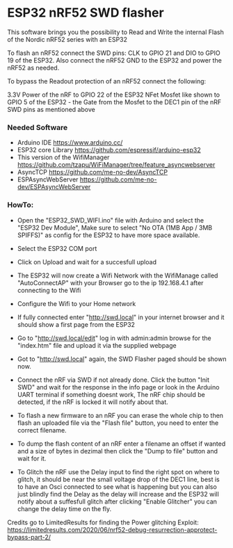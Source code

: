 # ESP32 nRF52 SWD flasher
This software brings you the possibility to Read and Write the internal Flash of the Nordic nRF52 series with an ESP32

To flash an nRF52 connect the SWD pins: CLK to GPIO 21 and DIO to GPIO 19 of the ESP32. Also connect the nRF52 GND to the ESP32 and power the nRF52 as needed.

To bypass the Readout protection of an nRF52 connect the following:

3.3V Power of the nRF to GPIO 22 of the ESP32
NFet Mosfet like shown to GPIO 5 of the ESP32 - the Gate from the Mosfet to the DEC1 pin of the nRF
SWD pins as mentioned above




### Needed Software

- Arduino IDE https://www.arduino.cc/
- ESP32 core Library https://github.com/espressif/arduino-esp32
- This version of the WifiManager https://github.com/tzapu/WiFiManager/tree/feature_asyncwebserver
- AsyncTCP https://github.com/me-no-dev/AsyncTCP
- ESPAsyncWebServer https://github.com/me-no-dev/ESPAsyncWebServer


### HowTo:

- Open the "ESP32_SWD_WIFI.ino" file with Arduino and select the "ESP32 Dev Module", Make sure to select "No OTA (1MB App / 3MB SPIFFS)" as config for the ESP32 to have more space available.
- Select the ESP32 COM port
- Click on Upload and wait for a succesfull upload
- The ESP32 will now create a Wifi Network with the WifiManage called "AutoConnectAP" with your Browser go to the ip 192.168.4.1 after connecting to the Wifi
- Configure the Wifi to your Home network
- If fully connected enter "http://swd.local" in your internet browser and it should show a first page from the ESP32
- Go to "http://swd.local/edit" log in with admin:admin browse for the "index.htm" file and upload it via the supplied webpage
- Got to "http://swd.local" again, the SWD Flasher paged should be shown now.
- Connect the nRF via SWD if not already done. Click the button "Init SWD" and wait for the response in the info page or look in the Arduino UART terminal if something doesnt work, The nRF chip should be detected, if the nRF is locked it will notify about that.

- To flash a new firmware to an nRF you can erase the whole chip to then flash an uploaded file via the "Flash file" button, you need to enter the correct filename.
- To dump the flash content of an nRF enter a filename an offset if wanted and a size of bytes in dezimal then click the "Dump to file" button and wait for it.
- To Glitch the nRF use the Delay input to find the right spot on where to glitch, it should be near the small voltage drop of the DEC1 line, best is to have an Osci connected to see what is happening but you can also just blindly find the Delay as the delay will increase and the ESP32 will notify about a suffesfull glitch after clicking "Enable Glitcher" you can change the delay time on the fly.

Credits go to LimitedResults for finding the Power glitching Exploit: https://limitedresults.com/2020/06/nrf52-debug-resurrection-approtect-bypass-part-2/
